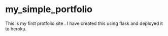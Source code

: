 # my_simple_portfolio

This is my first protfolio site . I have created this using flask and deployed it to heroku. 


 
